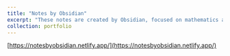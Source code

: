 ```yaml
---
title: "Notes by Obsidian"
excerpt: "These notes are created by Obsidian, focused on mathematics and physics. Please correct me if I make any mistakes. :) [https://notesbyobsidian.netlify.app/](https://notesbyobsidian.netlify.app/)"
collection: portfolio
---
```


[https://notesbyobsidian.netlify.app/](https://notesbyobsidian.netlify.app/)

